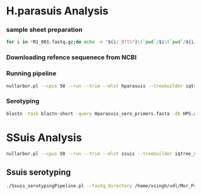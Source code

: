 # H.parasuis Analysis

### sample sheet preparation
```bash
for i in *R1_001.fastq.gz;do echo -e "${i/_BTIS*}\t`pwd`/$i\t`pwd`/${i/R1/R2}" >> samples.tab;done
```
### Downloading refence sequenece from NCBI

### Running pipeline
```bash
nullarbor.pl --cpus 50 --run --trim --mlst hparasuis --treebuilder iqtree_slow --taxoner centrifuge --name Hparasuis_analysis --ref ref.fasta --input samples.tab --outdir results
```

### Serotyping
```bash
blastn -task blastn-short -query Hparasuis_sero_primers.fasta -db HPS.all_merged.fasta -out HPS.all_merged.blastn -outfmt "6 qseqid qlen qcovs stitle slen pident length mismatch gapopen qstart qend sstart send evalue bitscore" -max_target_seqs 5 -num_threads 50
```



# SSuis Analysis

```bash
nullarbor.pl --cpus 50 --run --trim --mlst ssuis --treebuilder iqtree_slow --taxoner centrifuge --name ssuis_analysis --ref Ssuis_ref.fa --input samples.tab --outdir results
```
## Ssuis serotyping
```bash
./Ssuis_serotypingPipeline.pl --fastq_directory /home/vsingh/vdl/Mor_Project_147/serotyping_github/SsuisSerotyping_pipeline/SsuisSerotyping_pipeline/data --forward _R1_001 --reverse _R2_001 --ends pe
```
